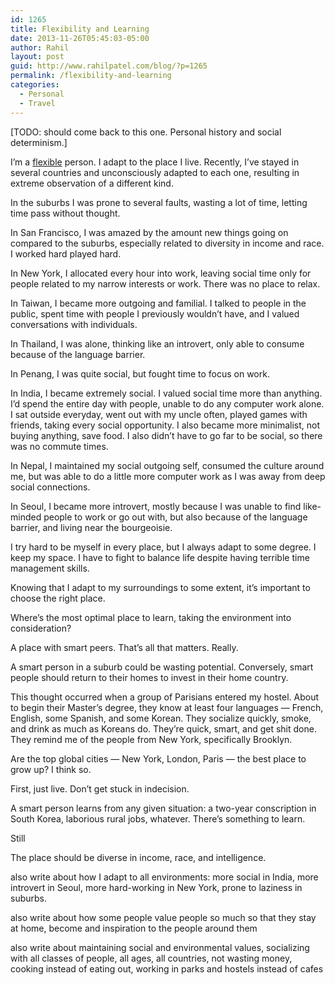```yaml
---
id: 1265
title: Flexibility and Learning
date: 2013-11-26T05:45:03-05:00
author: Rahil
layout: post
guid: http://www.rahilpatel.com/blog/?p=1265
permalink: /flexibility-and-learning
categories:
  - Personal
  - Travel
---
```

[TODO: should come back to this one. Personal history and social determinism.]

I&#8217;m a [flexible](http://en.wikipedia.org/wiki/Adaptation#Flexibility.2C_acclimatization.2C_learning) person. I adapt to the place I live. Recently, I&#8217;ve stayed in several countries and unconsciously adapted to each one, resulting in extreme observation of a different kind.

In the suburbs I was prone to several faults, wasting a lot of time, letting time pass without thought.

In San Francisco, I was amazed by the amount new things going on compared to the suburbs, especially related to diversity in income and race. I worked hard played hard.

In New York, I allocated every hour into work, leaving social time only for people related to my narrow interests or work. There was no place to relax.

In Taiwan, I became more outgoing and familial. I talked to people in the public, spent time with people I previously wouldn&#8217;t have, and I valued conversations with individuals.

In Thailand, I was alone, thinking like an introvert, only able to consume because of the language barrier.

In Penang, I was quite social, but fought time to focus on work.

In India, I became extremely social. I valued social time more than anything. I&#8217;d spend the entire day with people, unable to do any computer work alone. I sat outside everyday, went out with my uncle often, played games with friends, taking every social opportunity. I also became more minimalist, not buying anything, save food. I also didn&#8217;t have to go far to be social, so there was no commute times.

In Nepal, I maintained my social outgoing self, consumed the culture around me, but was able to do a little more computer work as I was away from deep social connections.

In Seoul, I became more introvert, mostly because I was unable to find like-minded people to work or go out with, but also because of the language barrier, and living near the bourgeoisie.

I try hard to be myself in every place, but I always adapt to some degree. I keep my space. I have to fight to balance life despite having terrible time management skills.

Knowing that I adapt to my surroundings to some extent, it&#8217;s important to choose the right place. 

Where&#8217;s the most optimal place to learn, taking the environment into consideration?

A place with smart peers. That&#8217;s all that matters. Really.

A smart person in a suburb could be wasting potential. Conversely, smart people should return to their homes to invest in their home country.

This thought occurred when a group of Parisians entered my hostel. About to begin their Master&#8217;s degree, they know at least four languages &#8212; French, English, some Spanish, and some Korean. They socialize quickly, smoke, and drink as much as Koreans do. They&#8217;re quick, smart, and get shit done. They remind me of the people from New York, specifically Brooklyn.

Are the top global cities &#8212; New York, London, Paris &#8212; the best place to grow up? I think so.

First, just live. Don&#8217;t get stuck in indecision.

A smart person learns from any given situation: a two-year conscription in South Korea, laborious rural jobs, whatever. There&#8217;s something to learn.

Still

The place should be diverse in income, race, and intelligence.

also write about how I adapt to all environments: more social in India, more introvert in Seoul, more hard-working in New York, prone to laziness in suburbs.

also write about how some people value people so much so that they stay at home, become and inspiration to the people around them

also write about maintaining social and environmental values, socializing with all classes of people, all ages, all countries, not wasting money, cooking instead of eating out, working in parks and hostels instead of cafes